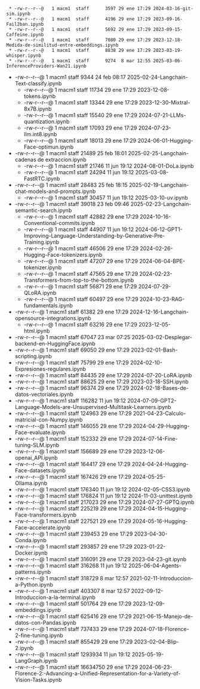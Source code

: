      * -rw-r--r--@   1 macm1  staff      3597 29 ene 17:29 2024-03-16-git-sim.ipynb
     * -rw-r--r--@   1 macm1  staff      4196 29 ene 17:29 2023-09-16-Fail2ban.ipynb
     * -rw-r--r--@   1 macm1  staff      5692 29 ene 17:29 2023-09-15-Caffeine.ipynb
     * -rw-r--r--@   1 macm1  staff      7080 29 ene 17:29 2023-12-18-Medida-de-similitud-entre-embeddings.ipynb
     * -rw-r--r--@   1 macm1  staff      8838 29 ene 17:29 2023-03-19-whisper.ipynb
     * -rw-r--r--@   1 macm1  staff      9274  8 mar 12:55 2025-03-06-InferenceProviders-Wan21.ipynb
 * -rw-r--r--@   1 macm1  staff      9344 24 feb 08:17 2025-02-24-Langchain-Text-classify.ipynb
     * -rw-r--r--@   1 macm1  staff     11734 29 ene 17:29 2023-12-08-tokens.ipynb
     * -rw-r--r--@   1 macm1  staff     13344 29 ene 17:29 2023-12-30-Mixtral-8x7B.ipynb
     * -rw-r--r--@   1 macm1  staff     15540 29 ene 17:29 2024-07-21-LLMs-quantization.ipynb
     * -rw-r--r--@   1 macm1  staff     17093 29 ene 17:29 2024-07-23-llm.int8.ipynb
     * -rw-r--r--@   1 macm1  staff     18013 29 ene 17:29 2024-06-01-Hugging-Face-optimun.ipynb
 * -rw-r--r--@   1 macm1  staff     21489 25 feb 18:01 2025-02-25-Langchain-cadenas de extraccion.ipynb
   * -rw-r--r--@   1 macm1  staff     21746 11 jun 19:12 2024-08-01-DoLa.ipynb
   * -rw-r--r--@   1 macm1  staff     24294 11 jun 19:12 2025-03-08-FastRTC.ipynb
 * -rw-r--r--@   1 macm1  staff     28483 25 feb 18:15 2025-02-19-Langchain-chat-models-and-prompts.ipynb
   * -rw-r--r--@   1 macm1  staff     30457 11 jun 19:12 2025-03-10-uv.ipynb
 * -rw-r--r--@   1 macm1  staff     39018 23 feb 09:46 2025-02-23-Langchain-semantic-search.ipynb
   * -rw-r--r--@   1 macm1  staff     42882 29 ene 17:29 2024-10-16-Conventional-commits.ipynb
   * -rw-r--r--@   1 macm1  staff     44907 11 jun 19:12 2024-06-12-GPT1-Improving-Language-Understanding-by-Generative-Pre-Training.ipynb
   * -rw-r--r--@   1 macm1  staff     46506 29 ene 17:29 2024-02-26-Hugging-Face-tokenizers.ipynb
   * -rw-r--r--@   1 macm1  staff     47207 29 ene 17:29 2024-06-04-BPE-tokenizer.ipynb
   * -rw-r--r--@   1 macm1  staff     47565 29 ene 17:29 2024-02-23-Transformers-from-top-to-the-bottom.ipynb
   * -rw-r--r--@   1 macm1  staff     56871 29 ene 17:29 2024-07-29-QLoRA.ipynb
   * -rw-r--r--@   1 macm1  staff     60497 29 ene 17:29 2024-10-23-RAG-fundamentals.ipynb
 * -rw-r--r--@   1 macm1  staff     61382 29 ene 17:29 2024-12-16-Langchain-opensource-integrations.ipynb
   * -rw-r--r--@   1 macm1  staff     63216 29 ene 17:29 2023-12-05-html.ipynb
 * -rw-r--r--@   1 macm1  staff     67047 23 mar 07:25 2025-03-02-Desplegar-backend-en-HuggingFace.ipynb
 * -rw-r--r--@   1 macm1  staff     69050 29 ene 17:29 2023-02-01-Bash-scripting.ipynb
 * -rw-r--r--@   1 macm1  staff     75799 29 ene 17:29 2024-02-10-Expresiones-regulares.ipynb
 * -rw-r--r--@   1 macm1  staff     84435 29 ene 17:29 2024-07-20-LoRA.ipynb
 * -rw-r--r--@   1 macm1  staff     88625 29 ene 17:29 2023-03-18-SSH.ipynb
 * -rw-r--r--@   1 macm1  staff     96374 29 ene 17:29 2024-02-18-Bases-de-datos-vectoriales.ipynb
 * -rw-r--r--@   1 macm1  staff    116282 11 jun 19:12 2024-07-09-GPT2-Language-Models-are-Unsupervised-Multitask-Learners.ipynb
 * -rw-r--r--@   1 macm1  staff    124963 29 ene 17:29 2021-04-23-Calculo-matricial-con-Numpy.ipynb
 * -rw-r--r--@   1 macm1  staff    146055 29 ene 17:29 2024-04-29-Hugging-Face-evaluate.ipynb
 * -rw-r--r--@   1 macm1  staff    152332 29 ene 17:29 2024-07-14-Fine-tuning-SLM.ipynb
 * -rw-r--r--@   1 macm1  staff    156689 29 ene 17:29 2023-12-06-openai_API.ipynb
 * -rw-r--r--@   1 macm1  staff    164417 29 ene 17:29 2024-04-24-Hugging-Face-datasets.ipynb
 * -rw-r--r--@   1 macm1  staff    167426 29 ene 17:29 2024-05-25-Ollama.ipynb
 * -rw-r--r--@   1 macm1  staff    176340 11 jun 19:12 2024-02-05-CSS3.ipynb
 * -rw-r--r--@   1 macm1  staff    176824 11 jun 19:12 2024-11-03-unittest.ipynb
 * -rw-r--r--@   1 macm1  staff    217023 29 ene 17:29 2024-07-27-GPTQ.ipynb
 * -rw-r--r--@   1 macm1  staff    225219 29 ene 17:29 2024-04-15-Hugging-Face-transformers.ipynb
 * -rw-r--r--@   1 macm1  staff    227521 29 ene 17:29 2024-05-16-Hugging-Face-accelerate.ipynb
 * -rw-r--r--@   1 macm1  staff    239453 29 ene 17:29 2023-04-30-Conda.ipynb
 * -rw-r--r--@   1 macm1  staff    293857 29 ene 17:29 2023-01-22-Docker.ipynb
 * -rw-r--r--@   1 macm1  staff    316091 29 ene 17:29 2023-04-23-git.ipynb
 * -rw-r--r--@   1 macm1  staff    316268 11 jun 19:12 2025-06-04-Agents-patterns.ipynb
 * -rw-r--r--@   1 macm1  staff    318729  8 mar 12:57 2021-02-11-Introduccion-a-Python.ipynb
 * -rw-r--r--@   1 macm1  staff    403307  8 mar 12:57 2022-09-12-Introduccion-a-la-terminal.ipynb
 * -rw-r--r--@   1 macm1  staff    501764 29 ene 17:29 2023-12-09-embeddings.ipynb
 * -rw-r--r--@   1 macm1  staff    625416 29 ene 17:29 2021-06-15-Manejo-de-datos-con-Pandas.ipynb
 * -rw-r--r--@   1 macm1  staff    737433 29 ene 17:29 2024-07-18-Florence-2-fine-tuning.ipynb
 * -rw-r--r--@   1 macm1  staff    855429 29 ene 17:29 2023-02-04-Blip-2.ipynb
 * -rw-r--r--@   1 macm1  staff   1293934 11 jun 19:12 2025-05-19-LangGraph.ipynb
 * -rw-r--r--@   1 macm1  staff  16634750 29 ene 17:29 2024-06-23-Florence-2:-Advancing-a-Unified-Representation-for-a-Variety-of-Vision-Tasks.ipynb
